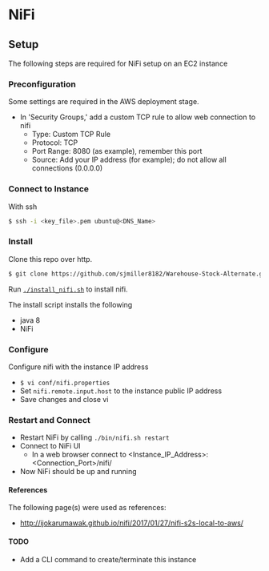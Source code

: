 # NiFi

## Setup 

The following steps are required for NiFi setup on an EC2 instance

### Preconfiguration

Some settings are required in the AWS deployment stage.

* In 'Security Groups,' add a custom TCP rule to allow web connection to nifi
  * Type: Custom TCP Rule
  * Protocol: TCP
  * Port Range: 8080 (as example), remember this port
  * Source: Add your IP address (for example); do not allow all connections (0.0.0.0)

### Connect to Instance

With ssh

```bash
$ ssh -i <key_file>.pem ubuntu@<DNS_Name>
```

### Install

Clone this repo over http.

```bash
$ git clone https://github.com/sjmiller8182/Warehouse-Stock-Alternate.git
```

Run [`./install_nifi.sh`](https://github.com/sjmiller8182/DBMS_Proj/blob/master/nifi/install_nifi.sh) to install nifi.

The install script installs the following

* java 8
* NiFi

### Configure

Configure nifi with the instance IP address

* `$ vi conf/nifi.properties`
* Set `nifi.remote.input.host` to the instance public IP address
* Save changes and close vi

### Restart and Connect

* Restart NiFi by calling `./bin/nifi.sh restart`
* Connect to NiFi UI
  * In a web browser connect to <Instance_IP_Address>:<Connection_Port>/nifi/
* Now NiFi should be up and running

#### References

The following page(s) were used as references:

* http://ijokarumawak.github.io/nifi/2017/01/27/nifi-s2s-local-to-aws/

#### TODO

* Add a CLI command to create/terminate this instance
